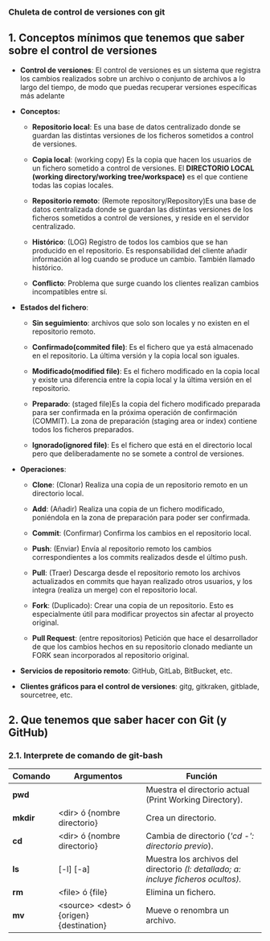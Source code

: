 ### Chuleta de control de versiones con git
## 1. Conceptos mínimos que tenemos que saber sobre el control de versiones

* **Control de versiones**: El control de versiones es un sistema que registra los cambios realizados sobre un archivo o conjunto de archivos a lo largo del tiempo, de modo que puedas recuperar versiones específicas más adelante

* **Conceptos:**
    *  **Repositorio local**: Es una base de datos centralizado donde se guardan las distintas versiones de los ficheros sometidos a control de versiones.

    * **Copia local**: (working copy) Es la copia que hacen los usuarios de un fichero sometido a control de versiones. El **DIRECTORIO LOCAL (working directory/working tree/workspace)** es el que contiene todas las copias locales. 

    * **Repositorio remoto**: (Remote repository/Repository)Es una base de datos centralizada donde se guardan las distintas versiones de los ficheros sometidos a control de versiones, y reside en el servidor centralizado. 

    * **Histórico**: (LOG)  Registro de todos los cambios que se han producido en el repositorio. Es responsabilidad del cliente añadir información al log cuando se produce un cambio. También llamado histórico.

    * **Conflicto**: Problema que surge cuando los clientes realizan cambios incompatibles entre sí.
    
* **Estados del fichero**:
	* **Sin seguimiento**: archivos que solo son locales y no existen en el repositorio remoto.

    * **Confirmado(commited file)**: Es el fichero que ya está almacenado en el repositorio. La última versión y la copia local son iguales.

    * **Modificado(modified file)**: Es el fichero modificado en la copia local y existe una diferencia entre la copia local y la última versión en el repositorio. 

    * **Preparado**: (staged file)Es la copia del fichero modificado preparada para ser confirmada en la próxima operación de confirmación (COMMIT). La zona de preparación (staging area or index) contiene todos los ficheros preparados.

    * **Ignorado(ignored file)**: Es el fichero que está en el directorio local pero que deliberadamente no se somete a control de versiones. 

* **Operaciones**:
    * **Clone**: (Clonar) Realiza una copia de un repositorio remoto en un directorio local.
    
    * **Add**: (Añadir) Realiza una copia de un fichero modificado, poniéndola en la zona de preparación para poder ser confirmada.
    
    * **Commit**: (Confirmar) Confirma los cambios en el repositorio local.
    
    * **Push**: (Enviar) Envía al repositorio remoto los cambios correspondientes a los commits realizados desde el último push.
    
    * **Pull**: (Traer) Descarga desde el repositorio remoto los archivos actualizados en commits que hayan realizado otros usuarios, y los integra (realiza un merge) con el repositorio local.
    
    * **Fork**: (Duplicado): Crear una copia de un repositorio. Esto es especialmente útil para modificar proyectos sin afectar al proyecto original.
    
    * **Pull Request**: (entre repositorios) Petición que hace el desarrollador de que los cambios hechos en su repositorio clonado mediante un FORK sean incorporados al repositorio original.
    
* **Servicios de repositorio remoto**: GitHub, GitLab, BitBucket, etc.

* **Clientes gráficos para el control de versiones**: gitg, gitkraken, gitblade, sourcetree, etc.

## 2. Que tenemos que saber hacer con Git (y GitHub)


### 2.1. Interprete de comando de git-bash
Comando    | Argumentos              | Función 
-----------|-------------------------|------------
**pwd**    |                         | Muestra el directorio actual (Print Working Directory).
**mkdir**  | &lt;dir>  ó  {nombre directorio}            | Crea un directorio.
**cd**     | &lt;dir>  ó  {nombre directorio}           | Cambia de directorio (*'cd -': directorio previo*).
**ls**     | [-l] [-a]               | Muestra los archivos del directorio *(l: detallado; a: incluye ficheros ocultos).*
**rm**     | &lt;file> ó  {file}            | Elimina un fichero.
**mv**     | &lt;source> &lt;dest> ó {origen} {destination}  | Mueve o renombra un archivo.
